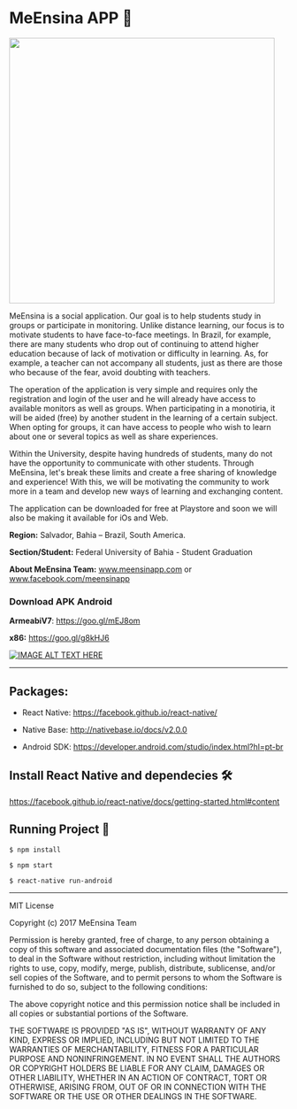 # MeEnsina APP 🚀

<img src="https://github.com/joalisson/meensina/blob/master/LOGO2.jpg" width="480">

MeEnsina is a social application. Our goal is to help students study in groups or participate in monitoring. Unlike distance learning, our focus is to motivate students to have face-to-face meetings. In Brazil, for example, there are many students who drop out of continuing to attend higher education because of lack of motivation or difficulty in learning. As, for example, a teacher can not accompany all students, just as there are those who because of the fear, avoid doubting with teachers.

The operation of the application is very simple and requires only the registration and login of the user and he will already have access to available monitors as well as groups. When participating in a monotiria, it will be aided (free) by another student in the learning of a certain subject. When opting for groups, it can have access to people who wish to learn about one or several topics as well as share experiences.

Within the University, despite having hundreds of students, many do not have the opportunity to communicate with other students. Through MeEnsina, let's break these limits and create a free sharing of knowledge and experience! With this, we will be motivating the community to work more in a team and develop new ways of learning and exchanging content.

The application can be downloaded for free at Playstore and soon we will also be making it available for iOs and Web.


**Region:** Salvador, Bahia – Brazil, South America. 

**Section/Student:** Federal University of Bahia - Student Graduation

**About MeEnsina Team:** www.meensinapp.com or www.facebook.com/meensinapp


### Download APK Android

**ArmeabiV7**: https://goo.gl/mEJ8om

**x86:** https://goo.gl/g8kHJ6

[![IMAGE ALT TEXT HERE](http://img.youtube.com/vi/YBhF5UGnT1s/0.jpg)](https://youtu.be/YBhF5UGnT1s)

****
## Packages:

- React Native: https://facebook.github.io/react-native/

- Native Base: http://nativebase.io/docs/v2.0.0

- Android SDK: https://developer.android.com/studio/index.html?hl=pt-br

## Install React Native and dependecies 🛠
https://facebook.github.io/react-native/docs/getting-started.html#content
## Running Project 🏁
```$ npm install ```

```$ npm start```

```$ react-native run-android```

****

MIT License

Copyright (c) 2017 MeEnsina Team

Permission is hereby granted, free of charge, to any person obtaining a copy
of this software and associated documentation files (the "Software"), to deal
in the Software without restriction, including without limitation the rights
to use, copy, modify, merge, publish, distribute, sublicense, and/or sell
copies of the Software, and to permit persons to whom the Software is
furnished to do so, subject to the following conditions:

The above copyright notice and this permission notice shall be included in all
copies or substantial portions of the Software.

THE SOFTWARE IS PROVIDED "AS IS", WITHOUT WARRANTY OF ANY KIND, EXPRESS OR
IMPLIED, INCLUDING BUT NOT LIMITED TO THE WARRANTIES OF MERCHANTABILITY,
FITNESS FOR A PARTICULAR PURPOSE AND NONINFRINGEMENT. IN NO EVENT SHALL THE
AUTHORS OR COPYRIGHT HOLDERS BE LIABLE FOR ANY CLAIM, DAMAGES OR OTHER
LIABILITY, WHETHER IN AN ACTION OF CONTRACT, TORT OR OTHERWISE, ARISING FROM,
OUT OF OR IN CONNECTION WITH THE SOFTWARE OR THE USE OR OTHER DEALINGS IN THE
SOFTWARE.
